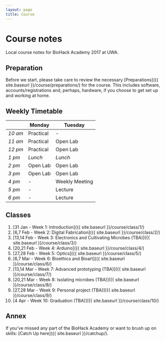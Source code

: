 ```yaml
---
layout: page
title: Course
---
```


# Course notes

Local course notes for BioHack Academy 2017 at UWA.

## Preparation

Before we start, please take care to review the necessary [Preparations]({{ site.baseurl }}/course/preparations/) for the course. This includes software, accounts/registrations and, perhaps, hardware, if you choose to get set up and working at home.

## Weekly Timetable

|         | Monday    | Tuesday                   |
|---------|-----------|---------------------------|
| _10 am_ | Practical | -                         |
| _11 am_ | Practical | Open Lab                  |
| _12 pm_ | Practical | Open Lab                  |
| _1 pm_  | _Lunch_   | _Lunch_                   |
| _2 pm_  | Open Lab  | Open Lab                  |
| _3 pm_  | Open Lab  | Open Lab                  |
| _4 pm_  | -         | Weekly Meeting            |
| _5 pm_  | -         | Lecture                   |
| _6 pm_  | -         | Lecture                   |


## Classes

1. [31 Jan    - Week 1: Introduction]({{ site.baseurl }}/course/class/1/)
2. [6,7 Feb   - Week 2: Digital Fabrication]({{ site.baseurl }}/course/class/2/)
3. [13,14 Feb - Week 3: Electronics and Cultivating Microbes (TBA)]({{ site.baseurl }}/course/class/3/)
4. [20,21 Feb - Week 4: Arduino]({{ site.baseurl }}/course/class/4/)
5. [27,28 Feb - Week 5: Optics]({{ site.baseurl }}/course/class/5/)
6. [6,7 Mar   - Week 6: Bioethics and Bioart]({{ site.baseurl }}/course/class/6/)
7. [13,14 Mar - Week 7: Advanced prototyping (TBA)]({{ site.baseurl }}/course/class/7/)
8. [20,21 Mar - Week 8: Isolating microbes (TBA)]({{ site.baseurl }}/course/class/8/)
9. [27,28 Mar - Week 9: Personal project (TBA)]({{ site.baseurl }}/course/class/9/)
10. [4 Apr    - Week 10: Graduation (TBA)]({{ site.baseurl }}/course/class/10/)

## Annex

If you've missed any part of the BioHack Academy or want to brush up on skills: [Catch Up here]({{ site.baseurl }}/catchup/).

